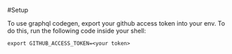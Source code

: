 #Setup

To use graphql codegen, export your github access token into your env. To do this, run the following code inside your shell:
```
export GITHUB_ACCESS_TOKEN=<your token>
```